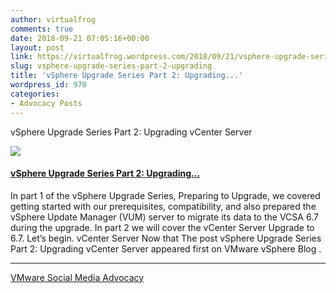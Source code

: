 ```yaml
---
author: virtualfrog
comments: true
date: 2018-09-21 07:05:16+00:00
layout: post
link: https://virtualfrog.wordpress.com/2018/09/21/vsphere-upgrade-series-part-2-upgrading/
slug: vsphere-upgrade-series-part-2-upgrading
title: 'vSphere Upgrade Series Part 2: Upgrading...'
wordpress_id: 970
categories:
- Advocacy Posts
---
```


vSphere Upgrade Series Part 2: Upgrading vCenter Server

[![](https://d3utlhu53nfcwz.cloudfront.net/171901/cdnImage/article/3e428650-e6f6-4c08-b8d3-6148c0b6e1fc/?size=Box320)](http://bit.ly/2PWps84)

#### [vSphere Upgrade Series Part 2: Upgrading...](http://bit.ly/2PWps84)

In part 1 of the vSphere Upgrade Series, Preparing to Upgrade, we covered getting started with our prerequisites, compatibility, and also prepared the vSphere Update Manager (VUM) server to migrate its data to the VCSA 6.7 during the upgrade. In part 2 we will cover the vCenter Server Upgrade to 6.7. Let’s begin. vCenter Server Now that The post vSphere Upgrade Series Part 2: Upgrading vCenter Server appeared first on VMware vSphere Blog .

* * *

[VMware Social Media Advocacy](http://advocacy.vmware.com)
